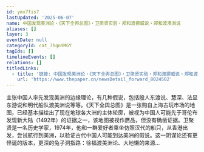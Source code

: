 ```yaml
---
id: ymx7fis7
lastUpdated: '2025-06-07'
name: 中国发现美洲论・《天下全舆总图》・卫聚贤实验・郑和渡挪威说・郑和渡澳洲说
aliases: []
layer: 3
eventDate: null
categoryId: cat_7hqnYMGY
tagIds: []
timelineEvents: []
relations: []
titledLinks:
  - title: '链接: 中国发现美洲论・《天下全舆总图》・卫聚贤实验・郑和渡挪威说・郑和渡澳洲说'
    url: 'https://www.thepaper.cn/newsDetail_forward_8024502'
---
```

主张中国人率先发现美洲的边缘理论，有几种假说，包括殷人东渡说、慧深、法显东游说和明代船队渡美洲说等等。《天下全舆总图》是一张购自上海古玩市场的地图，已经基本描绘出了现在地球各大洲的主体轮廓，被视为中国人可能先于哥伦布发现新大陆（1492年）的证据之一，该地图被视作赝品，但没有确凿证据。卫聚贤是一名历史学家，1974年，他和一群爱好者乘坐仿照汉代的船只，从香港出发，尝试航行到美洲，以验证古代中国人可能到达美洲的假说。这一阴谋论还有更怪诞的版本，更深的兔子洞指路：徐福渡美洲论、大地懒的来源…
